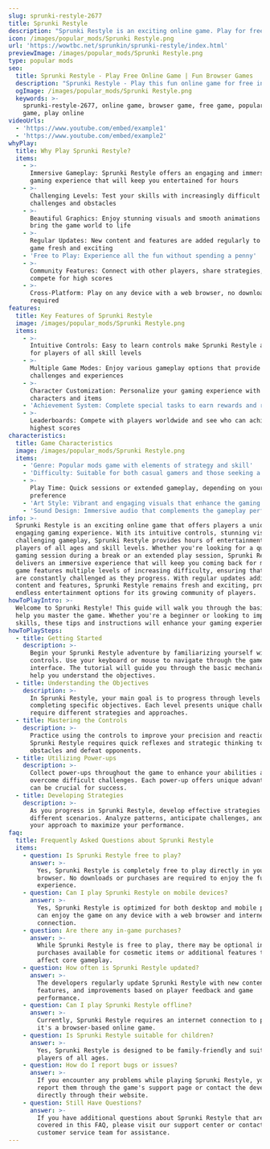 ```yaml
---
slug: sprunki-restyle-2677
title: Sprunki Restyle
description: "Sprunki Restyle is an exciting online game. Play for free directly in your browser!"
icon: /images/popular_mods/Sprunki Restyle.png
url: 'https://wowtbc.net/sprunkin/sprunki-restyle/index.html'
previewImage: /images/popular_mods/Sprunki Restyle.png
type: popular mods
seo:
  title: Sprunki Restyle - Play Free Online Game | Fun Browser Games
  description: "Sprunki Restyle - Play this fun online game for free in your browser. No download required!"
  ogImage: /images/popular_mods/Sprunki Restyle.png
  keywords: >-
    sprunki-restyle-2677, online game, browser game, free game, popular mods
    game, play online
videoUrls:
  - 'https://www.youtube.com/embed/example1'
  - 'https://www.youtube.com/embed/example2'
whyPlay:
  title: Why Play Sprunki Restyle?
  items:
    - >-
      Immersive Gameplay: Sprunki Restyle offers an engaging and immersive
      gaming experience that will keep you entertained for hours
    - >-
      Challenging Levels: Test your skills with increasingly difficult
      challenges and obstacles
    - >-
      Beautiful Graphics: Enjoy stunning visuals and smooth animations that
      bring the game world to life
    - >-
      Regular Updates: New content and features are added regularly to keep the
      game fresh and exciting
    - 'Free to Play: Experience all the fun without spending a penny'
    - >-
      Community Features: Connect with other players, share strategies, and
      compete for high scores
    - >-
      Cross-Platform: Play on any device with a web browser, no downloads
      required
features:
  title: Key Features of Sprunki Restyle
  image: /images/popular_mods/Sprunki Restyle.png
  items:
    - >-
      Intuitive Controls: Easy to learn controls make Sprunki Restyle accessible
      for players of all skill levels
    - >-
      Multiple Game Modes: Enjoy various gameplay options that provide different
      challenges and experiences
    - >-
      Character Customization: Personalize your gaming experience with unique
      characters and items
    - 'Achievement System: Complete special tasks to earn rewards and recognition'
    - >-
      Leaderboards: Compete with players worldwide and see who can achieve the
      highest scores
characteristics:
  title: Game Characteristics
  image: /images/popular_mods/Sprunki Restyle.png
  items:
    - 'Genre: Popular mods game with elements of strategy and skill'
    - 'Difficulty: Suitable for both casual gamers and those seeking a challenge'
    - >-
      Play Time: Quick sessions or extended gameplay, depending on your
      preference
    - 'Art Style: Vibrant and engaging visuals that enhance the gaming experience'
    - 'Sound Design: Immersive audio that complements the gameplay perfectly'
info: >-
  Sprunki Restyle is an exciting online game that offers players a unique and
  engaging gaming experience. With its intuitive controls, stunning visuals, and
  challenging gameplay, Sprunki Restyle provides hours of entertainment for
  players of all ages and skill levels. Whether you're looking for a quick
  gaming session during a break or an extended play session, Sprunki Restyle
  delivers an immersive experience that will keep you coming back for more. The
  game features multiple levels of increasing difficulty, ensuring that players
  are constantly challenged as they progress. With regular updates adding new
  content and features, Sprunki Restyle remains fresh and exciting, providing
  endless entertainment options for its growing community of players.
howToPlayIntro: >-
  Welcome to Sprunki Restyle! This guide will walk you through the basics and
  help you master the game. Whether you're a beginner or looking to improve your
  skills, these tips and instructions will enhance your gaming experience.
howToPlaySteps:
  - title: Getting Started
    description: >-
      Begin your Sprunki Restyle adventure by familiarizing yourself with the
      controls. Use your keyboard or mouse to navigate through the game
      interface. The tutorial will guide you through the basic mechanics and
      help you understand the objectives.
  - title: Understanding the Objectives
    description: >-
      In Sprunki Restyle, your main goal is to progress through levels by
      completing specific objectives. Each level presents unique challenges that
      require different strategies and approaches.
  - title: Mastering the Controls
    description: >-
      Practice using the controls to improve your precision and reaction time.
      Sprunki Restyle requires quick reflexes and strategic thinking to overcome
      obstacles and defeat opponents.
  - title: Utilizing Power-ups
    description: >-
      Collect power-ups throughout the game to enhance your abilities and
      overcome difficult challenges. Each power-up offers unique advantages that
      can be crucial for success.
  - title: Developing Strategies
    description: >-
      As you progress in Sprunki Restyle, develop effective strategies for
      different scenarios. Analyze patterns, anticipate challenges, and adapt
      your approach to maximize your performance.
faq:
  title: Frequently Asked Questions about Sprunki Restyle
  items:
    - question: Is Sprunki Restyle free to play?
      answer: >-
        Yes, Sprunki Restyle is completely free to play directly in your web
        browser. No downloads or purchases are required to enjoy the full game
        experience.
    - question: Can I play Sprunki Restyle on mobile devices?
      answer: >-
        Yes, Sprunki Restyle is optimized for both desktop and mobile play. You
        can enjoy the game on any device with a web browser and internet
        connection.
    - question: Are there any in-game purchases?
      answer: >-
        While Sprunki Restyle is free to play, there may be optional in-game
        purchases available for cosmetic items or additional features that don't
        affect core gameplay.
    - question: How often is Sprunki Restyle updated?
      answer: >-
        The developers regularly update Sprunki Restyle with new content,
        features, and improvements based on player feedback and game
        performance.
    - question: Can I play Sprunki Restyle offline?
      answer: >-
        Currently, Sprunki Restyle requires an internet connection to play as
        it's a browser-based online game.
    - question: Is Sprunki Restyle suitable for children?
      answer: >-
        Yes, Sprunki Restyle is designed to be family-friendly and suitable for
        players of all ages.
    - question: How do I report bugs or issues?
      answer: >-
        If you encounter any problems while playing Sprunki Restyle, you can
        report them through the game's support page or contact the developers
        directly through their website.
    - question: Still Have Questions?
      answer: >-
        If you have additional questions about Sprunki Restyle that aren't
        covered in this FAQ, please visit our support center or contact our
        customer service team for assistance.
---
```


